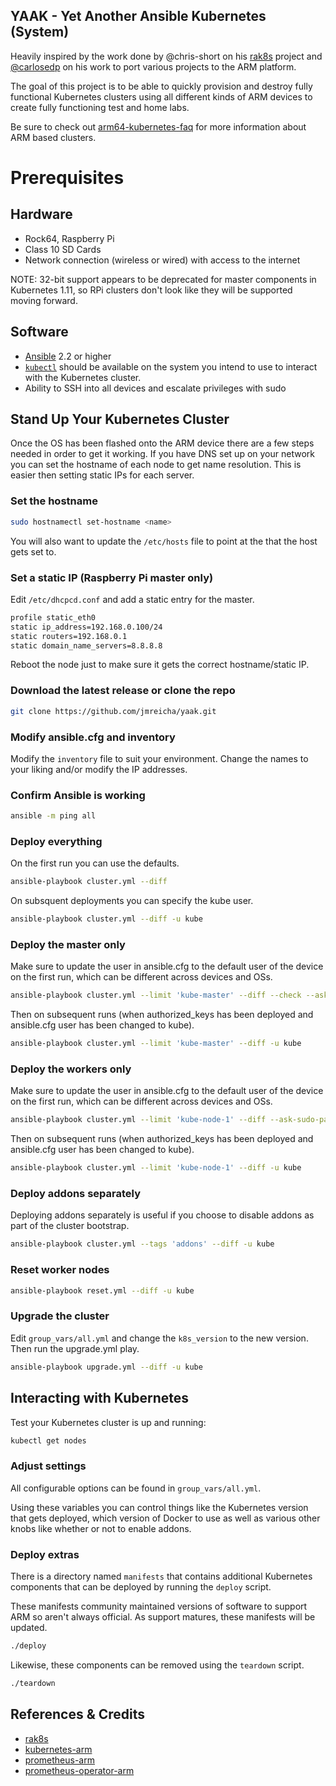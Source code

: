 ## YAAK - Yet Another Ansible Kubernetes (System)

Heavily inspired by the work done by @chris-short on his
[rak8s](https://github.com/rak8s/rak8s) project and
[@carlosedp](https://github.com/carlosedp) on his work to port various projects
to the ARM platform.

The goal of this project is to be able to quickly
provision and destroy fully functional Kubernetes clusters using all different
kinds of ARM devices to create fully functioning test and home labs.

Be sure to check out
[arm64-kubernetes-faq](https://github.com/vielmetti/arm64-kubernetes-faq) for
more information about ARM based clusters.

# Prerequisites

## Hardware

* Rock64, Raspberry Pi
* Class 10 SD Cards
* Network connection (wireless or wired) with access to the internet

NOTE: 32-bit support appears to be deprecated for master components in
Kubernetes 1.11, so RPi clusters don't look like they will be supported moving
forward.

## Software

* [Ansible](http://docs.ansible.com/ansible/latest/intro_installation.html) 2.2
  or higher
* [`kubectl`](https://kubernetes.io/docs/tasks/tools/install-kubectl/) should be
  available on the system you intend to use to interact with the Kubernetes
  cluster.
* Ability to SSH into all devices and escalate privileges with sudo

## Stand Up Your Kubernetes Cluster

Once the OS has been flashed onto the ARM device there are a few steps needed in
order to get it working.  If you have DNS set up on your network you can set the
hostname of each node to get name resolution.  This is easier then setting
static IPs for each server.

### Set the hostname

```bash
sudo hostnamectl set-hostname <name>
```

You will also want to update the `/etc/hosts` file to point at the <name> that
the host gets set to. 

### Set a static IP (Raspberry Pi master only)

Edit `/etc/dhcpcd.conf` and add a static entry for the master.

```bash
profile static_eth0
static ip_address=192.168.0.100/24
static routers=192.168.0.1
static domain_name_servers=8.8.8.8
```

Reboot the node just to make sure it gets the correct hostname/static IP.

### Download the latest release or clone the repo

```bash
git clone https://github.com/jmreicha/yaak.git
```

### Modify ansible.cfg and inventory

Modify the `inventory` file to suit your environment. Change the names to your
liking and/or modify the IP addresses.

### Confirm Ansible is working

```bash
ansible -m ping all
```

### Deploy everything

On the first run you can use the defaults.

```bash
ansible-playbook cluster.yml --diff
```

On subsquent deployments you can specify the kube user.

```bash
ansible-playbook cluster.yml --diff -u kube
```

### Deploy the master only

Make sure to update the user in ansible.cfg  to the default user of the
device on the first run, which can be different across devices and OSs.

```bash
ansible-playbook cluster.yml --limit 'kube-master' --diff --check --ask-pass
```

Then on subsequent runs (when authorized_keys has been deployed and ansible.cfg
user has been changed to kube).

```bash
ansible-playbook cluster.yml --limit 'kube-master' --diff -u kube
```

### Deploy the workers only

Make sure to update the user in ansible.cfg  to the default user of the
device on the first run, which can be different across devices and OSs.

```bash
ansible-playbook cluster.yml --limit 'kube-node-1' --diff --ask-sudo-pass
```

Then on subsequent runs (when authorized_keys has been deployed and ansible.cfg
user has been changed to kube).

```bash
ansible-playbook cluster.yml --limit 'kube-node-1' --diff -u kube
```

### Deploy addons separately

Deploying addons separately is useful if you choose to disable addons as part of
the cluster bootstrap.

```bash
ansible-playbook cluster.yml --tags 'addons' --diff -u kube
```

### Reset worker nodes

```bash
ansible-playbook reset.yml --diff -u kube
```

### Upgrade the cluster

Edit `group_vars/all.yml` and change the `k8s_version` to the new version.  Then
run the upgrade.yml play.

```bash
ansible-playbook upgrade.yml --diff -u kube
```

## Interacting with Kubernetes

Test your Kubernetes cluster is up and running:

```bash
kubectl get nodes
```

### Adjust settings

All configurable options can be found in `group_vars/all.yml`.

Using these variables you can control things like the Kubernetes version that
gets deployed, which version of Docker to use as well as various other knobs
like whether or not to enable addons.

### Deploy extras

There is a directory named `manifests` that contains additional Kubernetes
components that can be deployed by running the `deploy` script.

These manifests community maintained versions of software to support ARM so
aren't always official.  As support matures, these manifests will be updated.

```bash
./deploy
```

Likewise, these components can be removed using the `teardown` script.

```bash
./teardown
```

## References & Credits

* [rak8s](https://rak8s.io/)
* [kubernetes-arm](https://github.com/carlosedp/kubernetes-arm)
* [prometheus-arm](https://github.com/carlosedp/prometheus-ARM)
* [prometheus-operator-arm](https://github.com/carlosedp/prometheus-operator-ARM)

